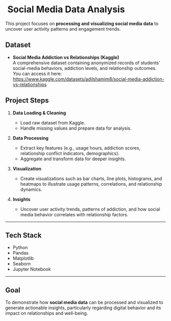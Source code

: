 # ​ Social Media Data Analysis

This project focuses on **processing and visualizing social media data** to uncover user activity patterns and engagement trends.

##  Dataset
- **Social Media Addiction vs Relationships (Kaggle)**  
  A comprehensive dataset containing anonymized records of students' social-media behaviors, addiction levels, and relationship outcomes.  
  You can access it here:  
  https://www.kaggle.com/datasets/adilshamim8/social-media-addiction-vs-relationships 

##  Project Steps
1. **Data Loading & Cleaning**  
   - Load raw dataset from Kaggle.  
   - Handle missing values and prepare data for analysis.

2. **Data Processing**  
   - Extract key features (e.g., usage hours, addiction scores, relationship conflict indicators, demographics).  
   - Aggregate and transform data for deeper insights.

3. **Visualization**  
   - Create visualizations such as bar charts, line plots, histograms, and heatmaps to illustrate usage patterns, correlations, and relationship dynamics.

4. **Insights**  
   - Uncover user activity trends, patterns of addiction, and how social media behavior correlates with relationship factors.

---

##  Tech Stack
- Python  
- Pandas  
- Matplotlib  
- Seaborn  
- Jupyter Notebook

---

##  Goal
To demonstrate how **social media data** can be processed and visualized to generate actionable insights, particularly regarding digital behavior and its impact on relationships and well-being.

